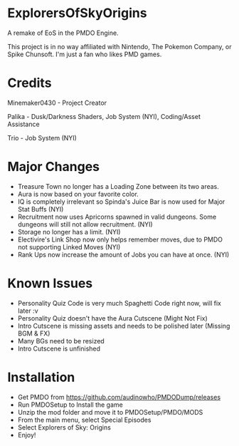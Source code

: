 # ExplorersOfSkyOrigins
 A remake of EoS in the PMDO Engine.

This project is in no way affiliated with Nintendo, The Pokemon Company, or Spike Chunsoft. I'm just a fan who likes PMD games.

# Credits
 Minemaker0430 - Project Creator

Palika - Dusk/Darkness Shaders, Job System (NYI), Coding/Asset Assistance

Trio - Job System (NYI)

# Major Changes
 - Treasure Town no longer has a Loading Zone between its two areas.
 - Aura is now based on your favorite color.
 - IQ is completely irrelevant so Spinda's Juice Bar is now used for Major Stat Buffs (NYI)
 - Recruitment now uses Apricorns spawned in valid dungeons. Some dungeons will still not allow recruitment. (NYI)
 - Storage no longer has a limit. (NYI)
 - Electivire's Link Shop now only helps remember moves, due to PMDO not supporting Linked Moves (NYI)
 - Rank Ups now increase the amount of Jobs you can have at once. (NYI)

# Known Issues
 - Personality Quiz Code is very much Spaghetti Code right now, will fix later :v
 - Personality Quiz doesn't have the Aura Cutscene (Might Not Fix)
 - Intro Cutscene is missing assets and needs to be polished later (Missing BGM & FX)
 - Many BGs need to be resized
 - Intro Cutscene is unfinished

# Installation
 - Get PMDO from https://github.com/audinowho/PMDODump/releases
 - Run PMDOSetup to Install the game
 - Unzip the mod folder and move it to PMDOSetup/PMDO/MODS
 - From the main menu, select Special Episodes
 - Select Explorers of Sky: Origins
 - Enjoy!